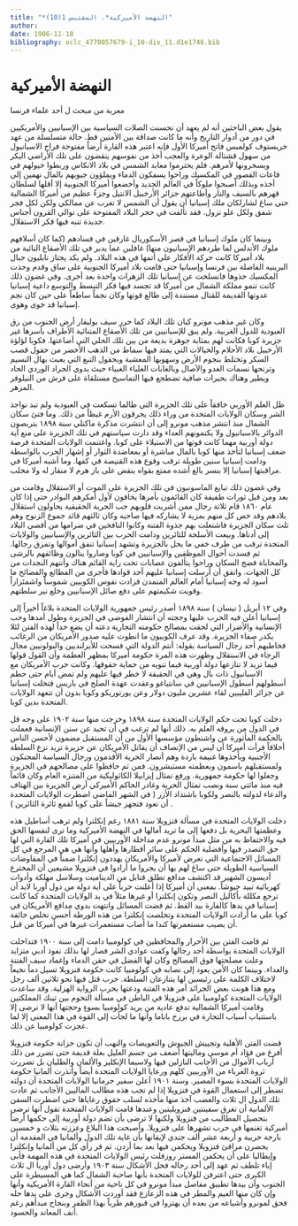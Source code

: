 ```yaml
---
title: "*النهضة الأميركية*. المقتبس 1(10)"
author: 
date: 1906-11-18
bibliography: oclc_4770057679-i_10-div_11.d1e1746.bib
---
```




#  النهضة الأميركية 


 معربة من مبحث ل  أحد  علماء فرنسا 

 يقول بعض الباحثين أنه لم يعهد أن تحسنت الصلات السياسية بين الإسبانيين والأمريكيين في دور من أدوار التاريخ وأنه ما كانت صداقة بين الأمتين قط. حالة متسلسلة من عهد خريستوف كولمبس فاتح أميركا الأول فإنه اعتبر هذه القارة أرضاً مفتوحة فراح الاسبانيول من سهول قشتالة الوعرة والعجب أخذ من نفوسهم ينقضون على تلك الأراضي البكر ويسخرونها لأمرهم. فلم يحترموا معابد الشمس في بلاد الانكاس وربطوا خيولهم في قاعات القصور في المكسيك وراحوا يسفكون الدماء ويملؤون جيوبهم بالمال نهمين إلى أخذه وبذلك أصبحوا ملوكاً في العالم الجديد وأخضعوا أميركا الجنوبية إلا أقلها لسلطان قهرهم بالسيف والنار وأطاعتهم جزائر الأرخبيل الانتيل وجزءٌ عظيم من أميركا الشمالية حتى ساغ لشارلكان ملك إسبانيا أن يقول أن الشمس لا تغرب عن ممالكي ولكن لكل فجر شفق   ولكل علو نزول. فقد تألفت في حجر البلاد المفتوحة على توالي القرون أجناس جديدة تنبه فيها فكر الاستقلال. 

 وبينما كان ملوك إسبانيا في قصر الأسكوريال غارقين في فسادهم (كما كان أسلافهم ملوك الأندلس لما طردهم الإسبانيون منها) غافلين عما يدبر في تلك الأصقاع النائية من بلاد أميركا كانت حركة الأفكار على أتمها في هذه البلاد. ولم يكد يجتاز نابليون جبال البرينيه الفاصلة بين فرنسا وإسبانيا حتى قامت بلاد أميركا الجنوبية على ساق وقدم وحذت المكسيك حذوها فانسلخت عن إسبانيا تلك الزهرات واحدة بعد أخرى. وفي غضون ذلك كانت تنمو مملكة الشمال من أميركا قد تجسد فيها فكر التبسط والتوسع داعية إسبانيا عدوتها القديمة للقتال مستندة إلى طالع قوتها وكان نجماً ساطعاً على حين كان نجم إسبانيا قد خوى وهوى. 

 وكان غير مذهب مونرو كيان تلك البلاد كما حرر سيف بوليفار أرض الجنوب من رق العبودية للدول الغربية. ولم يبق للإسبانيين من تلك الأصقاع المتنائية الأطراف بأسرها غير جزيرة كوبا فكانت لهم بمثابة جوهرة بديعة من بين تلك الحلي التي أضاعتها. فكوبا لؤلؤة الأرخبيل بلاد الأحلام والخيالات التي يمتد فيها سماط من الذهب الأخضر من حقول   قصب السكر وتختلط بنجوم الأرض وسهوبها المعشبة وبحقول التبغ التي يعبث بهال النسيم وترنحها نسمات الغدو والآصال وبالغابات الغلباء الغبياء حيث يدوي الجراد الوردي الحاد ويطير وهناك بحيرات صافية تضطجع فيها التماسيح مستلقاة على فرش من النيلوفر المزهر. 

 ظل العلم الأوربي خافقاً على تلك الجزيرة التي طالما تسكعت في العبودية ولم تبد نواجذ الشر وسكان الولايات المتحدة من وراء ذلك يحرقون الأرم غيظاً من ذلك. وما فتئ سكان الشمال منذ انتشر مذهب مونرو إلى أن انتشرت مذكرة ماكنلي سنة  ١٨٩٨  يتربصون الدوائر بالاسبانيول ولا يكتمونهم العداء وقد دارت سياستهم في تلك الجزيرة على منع أية دولة أوربية مهما كانت قوتها من الاستيلاء على كوبا. واغتنمت الولايات المتحدة فرصة ضعف إسبانيا لتأخذ منها كوبا بالمال مباشرة أو بمعاضدة الثوار أو إشهار الحرب بالواسطة ودامت إسبانيا سنين طويلة ترقب وقوع هذه القنيصة في كفها. وما أشبه أميركا في مراقبتها إسبانيا إلا بنسر بالغ أشده ممتع بقواه ينقض على باز هرم لا منقار له ولا مخلب. 

 وفي غضون ذلك تبايع الماسونيون في تلك الجزيرة على الموت أو الاستقلال وقامت من بعد ومن قبل ثورات طفيفة كان القائمون بأمرها يخافون لأول أمكرهم البوادر حتى إذا كان عام  ١٨٦٠  قام  ثلاثة  رجال ممن أشربت قلوبهم حب الحرية الحقيقية يحاولون استقلال بلادهم وقد خص كل منهم بمزية لا يشاركه فيها صاحبه وكان ثالثهم قائد جموع الزنوج وهم   ثلث  سكان الجزيرة فاشتعلت بهم جذوة الفتنة وكانوا النافخين في ضرامها من أقصى البلاد إلى أدناها. وبيعت الأسلحة للثائرين ودامت الحرب بين الثائرين والإسبانيين والولايات المتحدة ترقب من طرف خفي ما يحل بالجزيرة وتشهد إسبانيا تنفق أموالها وتمزق رجالها. ثم فسدت أحوال الموظفين والإسبانيين في كوبا وصاروا ينالون وظائفهم بالرشى والمحاباة فضج السكان وراحوا يتألفون عصابات تحت راية القائم هناك وأتتهم النجدات من كل الجهات. واتفق أن أرسلت إسبانيا عليهم  أحد  قوادها فأجرى من الفظائع والفضائح ما أسود له وجه إسبانيا أمام العالم المتمدن فزادت نفوس الكوبيين شموساً واشمئزازاً وقويت شكيمتهم على دفع صائل الإسبانيين وخلع نير سلطتهم. 

 وفي  ١٢  أبريل ( نيسان ) سنة  ١٨٩٨  أصدر رئيس جمهورية الولايات المتحدة بلاغاً أخيراً   إلى إسبانيا أعلن فيه الحرب عليها وحجته أن انتشار الفوضى في الجزيرة وطول أمدها وحب الإنسانية والأضرار التي لحقت بمصالح حكومته التجارية دعته أن يضع حداً لهذه الفتن لئلا يكدر صفاء الجزيرة. وقد عرف الكوبيون ما انطوت عليه صدور الأمريكان من الرغائب فخاطبهم  أحد  رجال السياسة بقوله: أنتم الدولة التي فسحت للأيرلنديين والبولونيين مجال الرجاء في الاستقلال وظهرت هذه المرة حكومة أميركا بمظهر العظمة وأن القول قولها فيما تريد لا تنازعها دولة أوربية فيما تنويه من حماية حقوقها. وكانت حرب الأمريكان مع الاسبانيول ذات بال وهي في الحقيقة لا خطر فيها عليهم ولم تمض أيام حتى حطم أسطولهم أسطول الإسبانيين في سانتياغو وعقدت عهدة الصلح في باريس فتخلت إسبانيا عن جزائر الفليبين لقاء  عشرين  مليون دولار وعن بورتوريكو وكوبا بدون أن تتعهد الولايات المتحدة بدين كوبا. 

 دخلت كوبا تحت حكم الولايات المتحدة سنة  ١٨٩٨  وخرجت منها سنة  ١٩٠٢  على وجه قل في الدول من يروقه العلم به. ذلك أنها لم ترغب في أن تحيد عن سنن الإنسانية فعملت بالحكمة المأثورة عن واشنطون مؤسسها الأول من أن المستقبل مضمون لأحسن الناس أخلاقاً فرأت أميركا أن ليس من الإنصاف أن يقاتل الأمريكان عن جزيرة تريد نزع السلطة الأجنبية ويأخذوها غنيمة باردة وهم أنصار الحرية الأقدمون ورجال السياسة المحنكون ولمستقبلهم باسمون وبعظمته مستبشرون. فمن ثم حافظوا على مصالحهم في الجزيرة وجعلوا لها حكومة جمهورية. ورفع تمثال إيزابيلا الكاثوليكية من المتنزه العام وكان قائماً فيه منذ مائتي سنة ونصب تمثال الحرية وغادر الحاكم الأميركي أرض الجزيرة بين الهتاف والدعاء لدولته بالنصر ولكوبا باشتداد الأزر ( في الشهر الماضي اضطرت الولايات المتحدة   أن تعود فتجهز جيشاً على كوبا لقمع ثائرة الثائرين ) . 

 دخلت الولايات المتحدة في مسألة فنزويلا سنة  ١٨٨١  رغم إنكلترا ولم ترهب أساطيل هذه وعظمتها البحرية بل دفعها إلى ما تريد آمالها في النهضة الأميركية وما ترى لنفسها الحق فيه والاحتفاظ به من مثل مبدأ مونرو عدم مداخلة الأوربيين في أميركا تلك القارة التي لها حق التصدر فيها وأفضلية الحكم على سائر أقطارها وأهلها وأنها هي هي المرجع في كل المسائل الاجتماعية التي تعرض لأميركا والأمريكان يهددون إنكلترا ضمناً في المفاوضات   السياسية الطويلة حتى ساغ لهم بها أن يجروا ما أرادوا في فنزويلا مشيعين أن المخترع أديسون الشهير قد اكتشف مدافع تطلق قنابل من الديناميت وسلاسل مهلكة وأدوات كهربائية تبيد جيوشاً. بمعنى أن أميركا إذا أعلنت حرباً على أية دولة من دول أوربا لابد أن ترجع مكللة بأكاليل النصر وتكون إنكلترا أو غيرها مثلاً في يد الولايات المتحدة كما كانت إسبانيا في يدها كالفارة بيد القط. ثم فضت المسائل وانتهت بدوي مدافع الأمريكان في كوبا على ما أرادت الولايات المتحدة وتخلصت إنكلترا من هذه الورطة أحسن تخلص خائفة أن يصيب مستعمرتها كندا ما أصاب مستعمرات غيرها في أميركا من قبل. 

 ثم قامت الفتن بين الأحرار والمحافظين في كولومبيا دامت إلى سنة  ١٩٠٠  فتداخلت الولايات المتحدة بواسطة  أحد  رجالها وكفت عوادي الشر فصار لها بذلك نفوذ أدبي متزايد وعلت مصلحتها فوق المصالح وكان لها الفضل في حقن الدماء وإغماد سيف الفتنة والعداء. وبينما كان الأمن يعود إلى نصابه في كولومبيا كانت حكومة فنزويلا تسيل دماً نجيعاً لاختلاف الكلمة على رئيسين لها يتنازعان السلطة. حرب قتل فيها نحو  ثلاثين  ألف  رجل ومع هذا هونت بعض الجرائد أمر هذه الفتنة ودعتها بحرب الرواية الهزلية. وقد ساعدت الولايات المتحدة كولومبيا على فنزويلا في الباطن في مسألة التخوم بين تينك المملكتين وقامت أميركا الشمالية تدفع عادية من يريد كولومبيا بسوءٍ وحجتها أنها لا ترضى إلا باستتباب أسباب التجارة في برزخ باناما وأنها ما لجأت إلى القوة في هذا المعنى إلا لما عجزت كولومبيا عن ذلك. 

 قضت الفتن الأهلية وتجييش الجيوش والتعويضات والنهب أن تكون خزانة حكومة فنزويلا أفرغ من فؤاد أم موسى وماليتها أضعف من جسم العليل بعلة قديمة حتى تضرر من ذلك أرباب الأموال من الأجانب النازلين فيها ولاسيما الإنكليز والألمان والطليان بل تضررت ثروة الغرباء من الأوربيين كلهم ورعايا الولايات المتحدة أيضاً وأنذرت ألمانيا حكومة الولايات المتحدة بسوء المصير. وسنة  ١٩٠١  أعلن سفير جرمانيا الولايات المتحدة أن دولته تضطر إلى استعمال القوة في فنزويلا إذا لم تجب هذه مطالب الماليين الأجانب ثم   عادت تلك الدول ال  ثلاث  والغضب آخذ منها مأخذه لسلب حقوق رعاياها حتى اضطرت السفن الألمانية أن تغرق سفينتين فنزويليتين وعندها قامت الولايات المتحدة تقول أنها   ترضى بتحصيل المطاليب من فنزويلا ولكنها لا ترضى بأن تضم دولة أوربية إلى حكمها أرضاً أميركية تغنمها في حرب تشهرها على فنزويلا. وأصبحت هذا البلاغ وعززته بثلاث و  خمسين  بارجة حربية و  أربعة  عشر  ألف  جندي لإيقانها بأن غاية تلك الدول وألمانيا في المقدمة أن يحصرن مرافئ فنزويلا ويحكمن فيها بعد بما أردن. ثم قر رأي كل من ألمانيا وإنكلترا وإيطاليا على أن يحكمن المستر روزفلت رئيس الولايات المتحدة في هذه المهمة فأبى إباء تلطف ثم عهد إلى  أحد  رجاله فحل الأشكال سنة  ١٩٠٣  وأرضى دول أوربا ال  ثلاث  الكبرى حتى اعترفن للولايات المتحدة بأنها صاحبة الشمال كما هي المسيطرة على الجنوب وأن بيدها تطبيق مفاصل مبدأ مونرو في كل ناحية من أنحاء القارة الأمريكية وأنها وإن كان منها الغيم والمطر في هذه الزعازع فقد أوردت الأشكال وجرى على يدها حله فحق لمونرو وأشياعه من بعده أن يهتزوا في قبورهم طرباً بهذا الظفر وبنجاح مبدأهم رغم أنف المعاند والحسود. 

